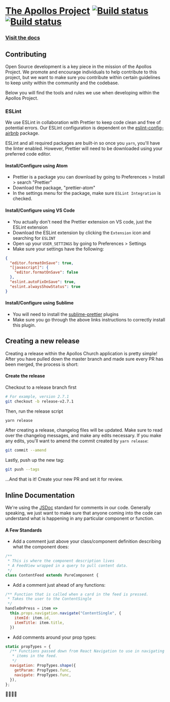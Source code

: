 # [The Apollos Project](apollosapp.io) [![Build status](https://build.appcenter.ms/v0.1/apps/7371d424-46b8-4202-9e79-46eafa64081a/branches/master/badge)](https://appcenter.ms) [![Build status](https://build.appcenter.ms/v0.1/apps/042a93dd-9ade-4695-9b41-8307c9acf4b9/branches/master/badge)](https://appcenter.ms)

### [Visit the docs](https://apollosapp.io/docs/install)

## Contributing

Open Source development is a key piece in the mission of the Apollos Project. We promote and encourage individuals to help contribute to this project, but we want to make sure you contribute within certain guidelines to keep unity within the community and the codebase.

Below you will find the tools and rules we use when developing within the Apollos Project.

### ESLint

We use ESLint in collaboration with Prettier to keep code clean and free of potential errors. Our ESLint configuration is dependent on the [eslint-config-airbnb](https://github.com/airbnb/javascript/tree/master/packages/eslint-config-airbnb) package.

ESLint and all required packages are built-in so once you `yarn`, you'll have the linter enabled. However, Prettier will need to be downloaded using your preferred code editor.

#### Install/Configure using Atom

- Prettier is a package you can download by going to Preferences > Install > search "Prettier"
- Download the package, "prettier-atom"
- In the settings menu for the package, make sure `ESLint Integration` is checked.

#### Install/Configure using VS Code

- You actually don't need the Prettier extension on VS code, just the ESLint extension
- Download the ESLint extension by clicking the `Extension` icon and searching for `ESLINT`
- Open up your `USER_SETTINGS` by going to Preferences > Settings
- Make sure your settings have the following:

```json
{
  "editor.formatOnSave": true,
  "[javascript]": {
    "editor.formatOnSave": false
  },
  "eslint.autoFixOnSave": true,
  "eslint.alwaysShowStatus": true
}
```

#### Install/Configure using Sublime

- You will need to install the [sublime-prettier](https://github.com/danreeves/sublime-prettier) plugins
- Make sure you go through the above links instructions to correctly install this plugin.

## Creating a new release

Creating a release within the Apollos Church application is pretty simple! After you have pulled down the master branch and made sure every PR has been merged, the process is short:

#### Create the release

Checkout to a release branch first
```bash
# For example, version 2.7.1
git checkout -b release-v2.7.1
```

Then, run the release script
```bash
yarn release
```

After creating a release, changelog files will be updated. Make sure to read over the changelog messages, and make any edits necessary. If you make any edits, you'll want to amend the commit created by `yarn release`:

```bash
git commit --amend
```

Lastly, push up the new tag:

```bash
git push --tags
```

...And that is it! Create your new PR and set it for review.

## Inline Documentation

We're using the [JSDoc](http://usejsdoc.org/index.html) standard for comments in our code. Generally speaking, we just want to make
sure that anyone coming into the code can understand what is happening in any particular component or function.

#### A Few Standards

- Add a comment just above your class/component definition describing what the component does:

```javascript
/**
 * This is where the component description lives
 * A FeedView wrapped in a query to pull content data.
 */
class ContentFeed extends PureComponent {
```

- Add a comment just ahead of any functions:

```javascript
/** Function that is called when a card in the feed is pressed.
 * Takes the user to the ContentSingle
 */
handleOnPress = item =>
  this.props.navigation.navigate("ContentSingle", {
    itemId: item.id,
    itemTitle: item.title,
  })
```

- Add comments around your prop types:

```javascript
static propTypes = {
  /** Functions passed down from React Navigation to use in navigating to/from
   * items in the feed.
   */
  navigation: PropTypes.shape({
    getParam: PropTypes.func,
    navigate: PropTypes.func,
  }),
};
```

🍕🍕🍕🍕
